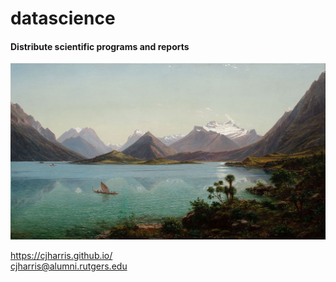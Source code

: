 # datascience
#### Distribute scientific programs and reports
![image](image/Eugène_von_Guérard.jpg)

https://cjharris.github.io/
<br>
cjharris@alumni.rutgers.edu
